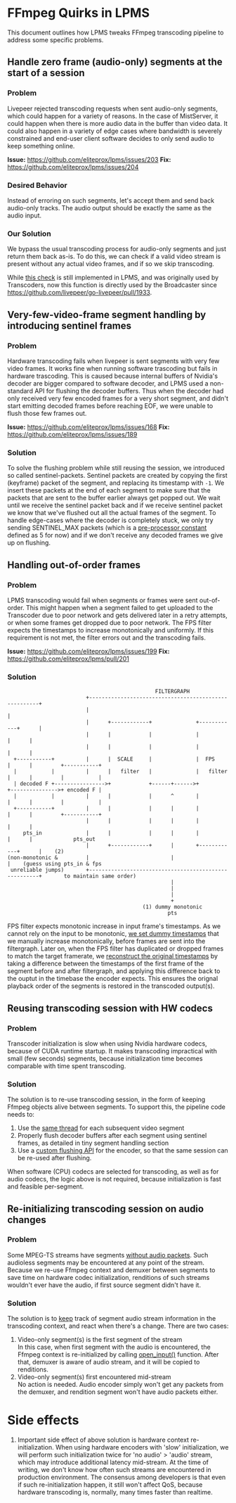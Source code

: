 # FFmpeg Quirks in LPMS
This document outlines how LPMS tweaks FFmpeg transcoding pipeline to address some specific problems.

## Handle zero frame (audio-only) segments at the start of a session

### Problem
Livepeer rejected transcoding requests when sent audio-only segments, which could happen for a variety of reasons. In the case of MistServer, it could happen when there is more audio data in the buffer than video data. It could also happen in a variety of edge cases where bandwidth is severely constrained and end-user client software decides to only send audio to keep something online.

**Issue:** https://github.com/eliteprox/lpms/issues/203
**Fix:** https://github.com/eliteprox/lpms/issues/204

### Desired Behavior
Instead of erroring on such segments, let's accept them and send back audio-only tracks. The audio output should be exactly the same as the audio input.

### Our Solution
We bypass the usual transcoding process for audio-only segments and just return them back as-is. To do this, we can check if a valid video stream is present without any actual video frames, and if so we skip transcoding.

While [this check](https://github.com/eliteprox/lpms/blob/fe330766146dba62f3e1fccd07a4b96fa1abcf4d/ffmpeg/extras.c#L110-L117) is still implemented in LPMS, and was originally used by Transcoders, now this function is directly used by the Broadcaster since https://github.com/livepeer/go-livepeer/pull/1933.

## Very-few-video-frame segment handling by introducing sentinel frames

### Problem
Hardware transcoding fails when livepeer is sent segments with very few video frames. It works fine when running software trascoding but fails in hardware trascoding. This is caused because internal buffers of Nvidia's decoder are bigger compared to software decoder, and LPMS used a non-standard API for flushing the decoder buffers. Thus when the decoder had only received very few encoded frames for a very short segment, and didn't start emitting decoded frames before reaching EOF, we were unable to flush those few frames out.

**Issue:** https://github.com/eliteprox/lpms/issues/168
**Fix:** https://github.com/eliteprox/lpms/issues/189

### Solution
To solve the flushing problem while still reusing the session, we introduced so called sentinel-packets. Sentinel packets are created by copying the first (keyframe) packet of the segment, and replacing its timestamp with `-1`. We insert these packets at the end of each segment to make sure that the packets that are sent to the buffer earlier always get popped out. We wait until we receive the sentinel packet back and if we receive sentinel packet we know that we've flushed out all the actual frames of the segment. To handle edge-cases where the decoder is completely stuck, we only try sending SENTINEL_MAX packets (which is a [pre-processor constant](https://github.com/eliteprox/lpms/blob/fe330766146dba62f3e1fccd07a4b96fa1abcf4d/ffmpeg/decoder.h#L31) defined as 5 for now) and if we don't receive any decoded frames we give up on flushing.

## Handling out-of-order frames

### Problem

LPMS transcoding would fail when segments or frames were sent out-of-order. This might happen when a segment failed to get uploaded to the Transcoder due to poor network and gets delivered later in a retry attempts, or when some frames get dropped due to poor network. The FPS filter expects the timestamps to increase monotonically and uniformly. If this requirement is not met, the filter errors out and the transcoding fails.

**Issue:** https://github.com/eliteprox/lpms/issues/199
**Fix:** https://github.com/eliteprox/lpms/pull/201

### Solution

```
                                               FILTERGRAPH
                         +------------------------------------------------------+
                         |                                                      |
                         |      +------------+              +------------+      |
                         |      |            |              |            |      |
                         |      |            |              |            |      |
  +-----------+          |      |  SCALE     |              |  FPS       |      |         +-----------+
  |           |          |      |   filter   |              |   filter   |      |         |           |
  | decoded F +---------------->+            +------+------>+            +--------------->+ encoded F |
  |           |          |      |            |      ^       |            |      |         |           |
  +-----------+          |      |            |      |       |            |      |         +-----------+
                         |      |            |      |       |            |      |
     pts_in              |      |            |      |       |            |      |             pts_out
                         |      +------------+      |       +------------+      |    (2)
(non-monotonic &         |                          |                           |    (guess using pts_in & fps
 unreliable jumps)       +------------------------------------------------------+       to maintain same order)
                                                    |
                                                    |
                                                    |
                                                    +
                                           (1) dummy monotonic
                                                   pts
```

FPS filter expects monotonic increase in input frame's timestamps. As we cannot rely on the input to be monotonic, [we set dummy timestamps](https://github.com/eliteprox/lpms/blob/e0a6002c849649d80a470c2d19130b279291051b/ffmpeg/filter.c#L308) that we manually increase monotonically, before frames are sent into the filtergraph. Later on, when the FPS filter has duplicated or dropped frames to match the target framerate, we [reconstruct the original timestamps](https://github.com/eliteprox/lpms/blob/e0a6002c849649d80a470c2d19130b279291051b/ffmpeg/filter.c#L308) by taking a difference between the timestamps of the first frame of the segment before and after filtergraph, and applying this difference back to the ouptut in the timebase the encoder expects. This ensures the orignal playback order of the segments is restored in the transcoded output(s).

## Reusing transcoding session with HW codecs

### Problem

Transcoder initialization is slow when using Nvidia hardware codecs, because of CUDA runtime startup. It makes transcoding impractical with small (few seconds) segments, because initialization time becomes comparable with time spent transcoding.

### Solution

The solution is to re-use transcoding session, in the form of keeping Ffmpeg objects alive between segments. To support this, the pipeline code needs to:
1. Use the [same thread](https://github.com/eliteprox/lpms/blob/fe330766146dba62f3e1fccd07a4b96fa1abcf4d/ffmpeg/transcoder.c#L73-L82) for each subsequent video segment
2. Properly flush decoder buffers after each segment using sentinel frames, as detailed in tiny segment handling section
3. Use a [custom flushing API](https://github.com/eliteprox/lpms/blob/fe330766146dba62f3e1fccd07a4b96fa1abcf4d/ffmpeg/encoder.c#L342-L345) for the encoder, so that the same session can be re-used after flushing.

When software (CPU) codecs are selected for transcoding, as well as for audio codecs, the logic above is not required, because initialization is fast and feasible per-segment.

## Re-initializing transcoding session on audio changes

### Problem

Some MPEG-TS streams have segments [without audio packets](https://github.com/eliteprox/lpms/issues/337). Such audioless segments may be encountered at any point of the stream. Because we re-use Ffmpeg context and demuxer between segments to save time on hardware codec initialization, renditions of such streams wouldn't ever have the audio, if first source segment didn't have it.

### Solution

The solution is to [keep](https://github.com/eliteprox/lpms/blob/6ef0b4b0ed5bf34534298805492e0b3924cf9752/ffmpeg/ffmpeg.go#L91) track of segment audio stream information in the transcoding context, and react when there's a change.
There are two cases:
1. Video-only segment(s) is the first segment of the stream  
    In this case, when first segment with the audio is encountered, the Ffmpeg context is re-initialized by calling [open_input()](https://github.com/eliteprox/lpms/blob/622b50738904a1c7d75a3b9650f1cf1341980670/ffmpeg/decoder.c#L298) function. After that, demuxer is aware of audio stream, and it will be copied to renditions.
2. Video-only segment(s) first encountered mid-stream  
No action is needed. Audio encoder simply won't get any packets from the demuxer, and rendition segment won't have audio packets either.
   
# Side effects
1. Important side effect of above solution is hardware context re-initialization. When using hardware encoders with 'slow' initialization, we will perform such initialization twice for 'no audio' > 'audio' stream, which may introduce additional latency mid-stream. At the time of writing, we don't know how often such streams are encountered in production environment. The consensus among developers is that even if such re-initialization happen, it still won't affect QoS, because hardware transcoding is, normally, many times faster than realtime.

